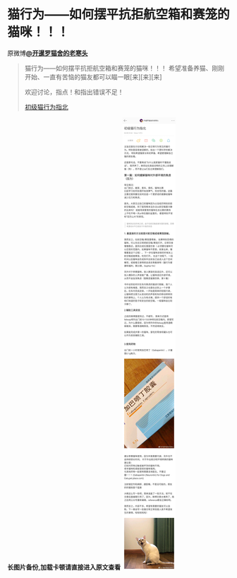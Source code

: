# 猫行为——如何摆平抗拒航空箱和赛笼的猫咪！！！
原微博[**@开暹罗猫舍的老寒头**](https://m.weibo.cn/detail/4381056285663454)

> 猫行为——如何摆平抗拒航空箱和赛笼的猫咪！！！ 希望准备养猫、刚刚开始、一直有苦恼的猫友都可以瞄一眼[来][来][来]
> 
> 欢迎讨论，指点！和指出错误不足！
> 
> [初级猫行为指北](https://weibo.com/ttarticle/p/show?id=2309404381056282295519)

**长图片备份,加载卡顿请直接进入原文查看** 
![初级猫行为指北](图片存档/初级猫行为指北.jpg)
